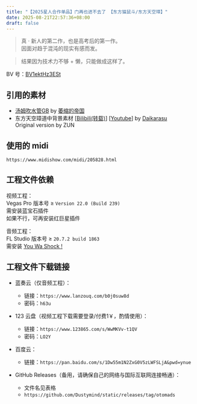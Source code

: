 ```yaml
---
title: "【2025星人合作单品】门再也进不去了 【东方猫鼠斗/东方天空璋】"
date: 2025-08-21T22:57:36+08:00
draft: false
---
```


> 真 · 新人的第二作，也是高考后的第一作。  
> 因面对趋于混沌的现实有感而发。  

> 结果因为技术力不够 + 懒，只能做成这样了。

BV 号：[BV1ektHz3ESt](https://www.bilibili.com/video/BV1ektHz3ESt/)

## 引用的素材
- [汤姆吹水管GB](https://www.bilibili.com/video/BV1Qt411X7Tt/) by [萎缩的帝国](https://space.bilibili.com/38218404/)  
- 东方天空璋道中背景素材 [[Bilibili(转载)](https://www.bilibili.com/video/BV16j411K7tp/)] [[Youtube](https://www.youtube.com/watch?v=VLbG9gmhHWw)] by [Daikarasu](https://www.youtube.com/@Daikarasu)  
  Original version by ZUN

## 使用的 midi
`https://www.midishow.com/midi/205828.html`

## 工程文件依赖
视频工程：  
Vegas Pro 版本号 ≥ `Version 22.0 (Build 239)`  
需安装蓝宝石插件  
如果不行，可再安装红巨星插件

音频工程：  
FL Studio 版本号 ≥ `20.7.2 build 1863`   
需安装 [You Wa Shock !](https://otomad.wiki/You_Wa_Shock_!)

## 工程文件下载链接

- 蓝奏云（仅音频工程）：
    - 链接：`https://www.lanzouq.com/b0j0suw8d`
    - 密码：`h63u`

- 123 云盘（视频工程下载需要登录/付费1￥，酌情使用）：
    - 链接：`https://www.123865.com/s/WwMKVv-t1QV`
    - 密码：`LO2Y`

- 百度云：
    - 链接：`https://pan.baidu.com/s/1Dw55m1N2ZxG0V5zLWFSLjA&pwd=ynue`

- GitHub Releases（备用，请确保自己的网络与国际互联网连接畅通）：
    - 文件名见表格
    - `https://github.com/Dustymind/static/releases/tag/otomads`
